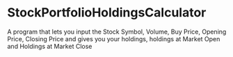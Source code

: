 # StockPortfolioHoldingsCalculator
A program that lets you input the Stock Symbol, Volume, Buy Price, Opening Price, Closing Price and gives you your holdings, holdings at Market Open and Holdings at Market Close
